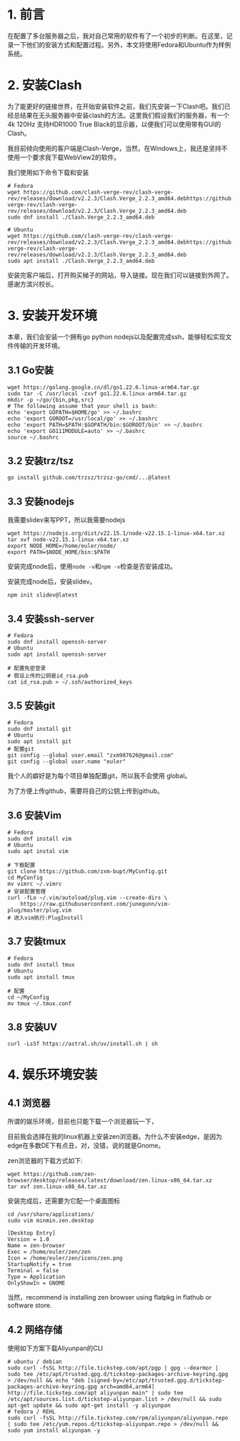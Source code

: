 # 1. 前言

在配置了多台服务器之后，我对自己常用的软件有了一个初步的判断。在这里，记录一下他们的安装方式和配置过程。另外，本文将使用Fedora和Ubuntu作为样例系统。

# 2. 安装Clash

为了能更好的链接世界，在开始安装软件之前，我们先安装一下Clash吧。我们已经总结果在无头服务器中安装clash的方法。这里我们假设我们的服务器，有一个4k 120Hz 支持HDR1000 True Black的显示器，以便我们可以使用带有GUI的Clash。

我目前倾向使用的客户端是Clash-Verge，当然，在Windows上，我还是坚持不使用一个要求我下载WebView2的软件。

我们使用如下命令下载和安装

```shell
# Fedora
wget https://github.com/clash-verge-rev/clash-verge-rev/releases/download/v2.2.3/Clash.Verge_2.2.3_amd64.debhttps://github.com/clash-verge-rev/clash-verge-rev/releases/download/v2.2.3/Clash.Verge_2.2.3_amd64.deb
sudo dnf install ./Clash.Verge_2.2.3_amd64.deb
```

```shell
# Ubuntu
wget https://github.com/clash-verge-rev/clash-verge-rev/releases/download/v2.2.3/Clash.Verge_2.2.3_amd64.debhttps://github.com/clash-verge-rev/clash-verge-rev/releases/download/v2.2.3/Clash.Verge_2.2.3_amd64.deb
sudo apt install ./Clash.Verge_2.2.3_amd64.deb
```

安装完客户端后，打开购买梯子的网站，导入链接。现在我们可以链接到外网了。感谢方滨兴校长。

# 3. 安装开发环境

本章，我们会安装一个拥有go python nodejs以及配置完成ssh，能够轻松实现文件传输的开发环境。

## 3.1 Go安装

```shell
wget https://golang.google.cn/dl/go1.22.6.linux-arm64.tar.gz 
sudo tar -C /usr/local -zxvf go1.22.6.linux-arm64.tar.gz 
mkdir -p ~/go/{bin,pkg,src} 
# The following assume that your shell is bash: 
echo 'export GOPATH=$HOME/go' >> ~/.bashrc 
echo 'export GOROOT=/usr/local/go' >> ~/.bashrc 
echo 'export PATH=$PATH:$GOPATH/bin:$GOROOT/bin' >> ~/.bashrc 
echo 'export GO111MODULE=auto' >> ~/.bashrc 
source ~/.bashrc
```

## 3.2 安装trz/tsz

```shell
go install github.com/trzsz/trzsz-go/cmd/...@latest
```

## 3.3 安装nodejs

我需要slidev来写PPT，所以我需要nodejs

```shell
wget https://nodejs.org/dist/v22.15.1/node-v22.15.1-linux-x64.tar.xz
tar xvf node-v22.15.1-linux-x64.tar.xz
export NODE_HOME=/home/euler/node/
export PATH=$NODE_HOME/bin:$PATH
```

安装完成node后，使用`node -v`和`npm -v`检查是否安装成功。

安装完成node后，安装slidev。

```shell
npm init slidev@latest
```

## 3.4 安装ssh-server

```shell
# Fedora
sudo dnf install openssh-server
# Ubuntu
sudo apt install openssh-server
```

```shell
# 配置免密登录
# 假设上传的公钥是id_rsa.pub
cat id_rsa.pub > ~/.ssh/authorized_keys
```

## 3.5 安装git

```shell
# Fedora
sudo dnf install git
# Ubuntu
sudo apt install git
# 配置git
git config --global user.email "zxm987626@gmail.com"
git config --global user.name "euler"
```

我个人的癖好是为每个项目单独配置git，所以我不会使用 global。

为了方便上传github，需要将自己的公钥上传到github。

## 3.6  安装Vim

```shell
# Fedora
sudo dnf install vim
# Ubuntu
sudo apt instal vim
```

```shell
# 下载配置
git clone https://github.com/zxm-bupt/MyConfig.git
cd MyConfig
mv vimrc ~/.vimrc
# 安装配置管理
curl -fLo ~/.vim/autoload/plug.vim --create-dirs \
    https://raw.githubusercontent.com/junegunn/vim-plug/master/plug.vim
# 进入vim执行:PlugInstall
```

## 3.7 安装tmux

```shell
# Fedora 
sudo dnf install tmux
# Ubuntu
sudo apt install tmux
```

```shell
# 配置
cd ~/MyConfig
mv tmux ~/.tmux.conf
```

## 3.8 安装UV

```shell
curl -LsSf https://astral.sh/uv/install.sh | sh
```

# 4. 娱乐环境安装

## 4.1 浏览器

所谓的娱乐环境，目前也只能下载一个浏览器玩一下，   

目前我会选择在我的linux机器上安装zen浏览器。为什么不安装edge，是因为edge在多数DE下有点丑，对，没错，说的就是Gnome。

zen浏览器的下载方式如下:

```shell
wget https://github.com/zen-browser/desktop/releases/latest/download/zen.linux-x86_64.tar.xz
tar xvf zen.linux-x86_64.tar.xz
```

安装完成后，还需要为它配一个桌面图标

```shell
cd /usr/share/applications/
sudo vim minmin.zen.desktop
```

```shell
[Desktop Entry]
Version = 1.0
Name = zen-browser
Exec = /home/euler/zen/zen
Icon = /home/euler/zen/icons/zen.png
StartupNotify = true
Terminal = false
Type = Application
OnlyShowIn = GNOME
```

当然，recommend is installing zen browser using flatpkg in flathub or software store.

## 4.2 网络存储

使用如下方案下载Aliyunpan的CLI

```shell
# ubuntu / debian
sudo curl -fsSL http://file.tickstep.com/apt/pgp | gpg --dearmor | sudo tee /etc/apt/trusted.gpg.d/tickstep-packages-archive-keyring.gpg > /dev/null && echo "deb [signed-by=/etc/apt/trusted.gpg.d/tickstep-packages-archive-keyring.gpg arch=amd64,arm64] http://file.tickstep.com/apt aliyunpan main" | sudo tee /etc/apt/sources.list.d/tickstep-aliyunpan.list > /dev/null && sudo apt-get update && sudo apt-get install -y aliyunpan
# fedora / REHL
sudo curl -fsSL http://file.tickstep.com/rpm/aliyunpan/aliyunpan.repo | sudo tee /etc/yum.repos.d/tickstep-aliyunpan.repo > /dev/null && sudo yum install aliyunpan -y
 
```
